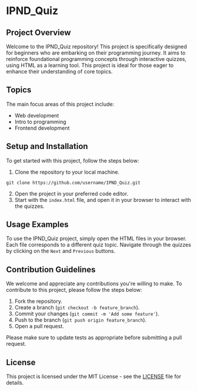 # IPND_Quiz

## Project Overview
Welcome to the IPND_Quiz repository! This project is specifically designed for beginners who are embarking on their programming journey. It aims to reinforce foundational programming concepts through interactive quizzes, using HTML as a learning tool. This project is ideal for those eager to enhance their understanding of core topics. 

## Topics 
The main focus areas of this project include: 
- Web development
- Intro to programming
- Frontend development

## Setup and Installation
To get started with this project, follow the steps below:

1. Clone the repository to your local machine.
```
git clone https://github.com/username/IPND_Quiz.git
```
2. Open the project in your preferred code editor.
3. Start with the `index.html` file, and open it in your browser to interact with the quizzes.

## Usage Examples
To use the IPND_Quiz project, simply open the HTML files in your browser. Each file corresponds to a different quiz topic. Navigate through the quizzes by clicking on the `Next` and `Previous` buttons. 

## Contribution Guidelines
We welcome and appreciate any contributions you're willing to make. To contribute to this project, please follow the steps below:

1. Fork the repository.
2. Create a branch (`git checkout -b feature_branch`).
3. Commit your changes (`git commit -m 'Add some feature'`).
4. Push to the branch (`git push origin feature_branch`).
5. Open a pull request.

Please make sure to update tests as appropriate before submitting a pull request.

## License
This project is licensed under the MIT License - see the [LICENSE](LICENSE) file for details.